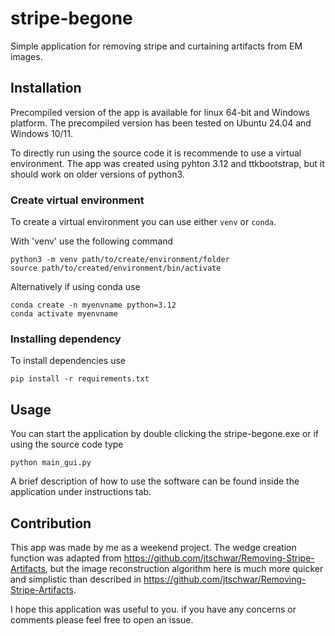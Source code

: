 # stripe-begone

Simple application for removing stripe and curtaining artifacts from EM images.

## Installation

Precompiled version of the app is available for linux 64-bit and Windows platform. The precompiled version has been tested on Ubuntu 24.04 and Windows 10/11.

To directly run using the source code it is recommende to use a virtual environment. The app was created using pyhton 3.12 and ttkbootstrap, but it should work on older versions of python3.

### Create virtual environment

To create a virtual environment you can use either `venv` or `conda`.

With 'venv' use the following command

```bash:
python3 -m venv path/to/create/environment/folder
source path/to/created/environment/bin/activate
```

Alternatively if using conda use

```bash:
conda create -n myenvname python=3.12
conda activate myenvname
```

### Installing dependency

To install dependencies use 

```bash:
pip install -r requirements.txt
```

## Usage

You can start the application by double clicking the stripe-begone.exe or if using the source code type

```bash:
python main_gui.py
```

A brief description of how to use the software can be found inside the application under instructions tab.

## Contribution

This app was made by me as a weekend project. The wedge creation function was adapted from https://github.com/jtschwar/Removing-Stripe-Artifacts, but the image reconstruction algorithm here is much more quicker and simplistic than described in https://github.com/jtschwar/Removing-Stripe-Artifacts.

I hope this application was useful to you. if you have any concerns or comments please feel free to open an issue.
